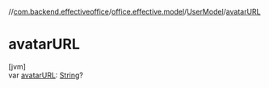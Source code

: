 //[com.backend.effectiveoffice](../../../index.md)/[office.effective.model](../index.md)/[UserModel](index.md)/[avatarURL](avatar-u-r-l.md)

# avatarURL

[jvm]\
var [avatarURL](avatar-u-r-l.md): [String](https://kotlinlang.org/api/latest/jvm/stdlib/kotlin/-string/index.html)?
